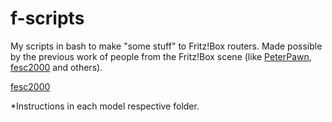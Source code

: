 # f-scripts
My scripts in bash to make "some stuff" to Fritz!Box routers.
Made possible by the previous work of people from the Fritz!Box scene (like [PeterPawn](), [fesc2000](http://bitbucket.org/fesc2000/) and others). 

<a href="http://bitbucket.org/fesc2000/" target="_blank">fesc2000</a>

*Instructions in each model respective folder.
